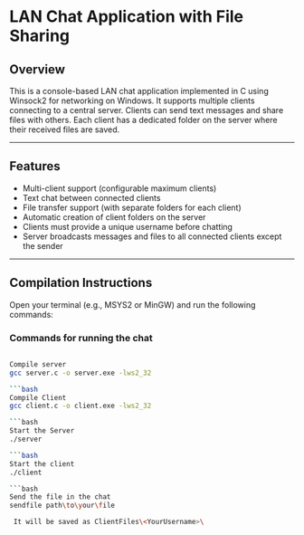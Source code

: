 # LAN Chat Application with File Sharing

## Overview
This is a console-based LAN chat application implemented in C using Winsock2 for networking on Windows. It supports multiple clients connecting to a central server. Clients can send text messages and share files with others. Each client has a dedicated folder on the server where their received files are saved.

---

## Features
- Multi-client support (configurable maximum clients)
- Text chat between connected clients
- File transfer support (with separate folders for each client)
- Automatic creation of client folders on the server
- Clients must provide a unique username before chatting
- Server broadcasts messages and files to all connected clients except the sender

---



## Compilation Instructions

Open your terminal (e.g., MSYS2 or MinGW) and run the following commands:

### Commands for running the chat

```bash

Compile server
gcc server.c -o server.exe -lws2_32

```bash
Compile Client
gcc client.c -o client.exe -lws2_32

```bash
Start the Server 
./server

```bash
Start the client 
./client

```bash
Send the file in the chat 
sendfile path\to\your\file

 It will be saved as ClientFiles\<YourUsername>\
